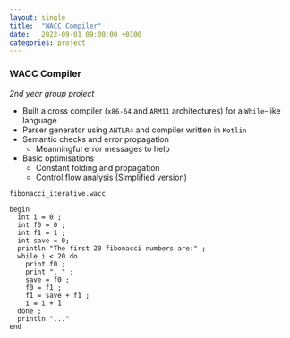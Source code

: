 ```yaml
---
layout: single
title:  "WACC Compiler"
date:   2022-09-01 09:00:00 +0100
categories: project
---
```


### WACC Compiler
*2nd year group project* 

- Built a cross compiler (`x86-64` and `ARM11` architectures) for a `While`-like language
- Parser generator using `ANTLR4` and compiler written in `Kotlin`
- Semantic checks and error propagation
  - Meanningful error messages to help 
- Basic optimisations
  - Constant folding and propagation
  - Control flow analysis (Simplified version)

`fibonacci_iterative.wacc`
```
begin
  int i = 0 ;
  int f0 = 0 ;
  int f1 = 1 ;
  int save = 0;
  println "The first 20 fibonacci numbers are:" ;
  while i < 20 do
    print f0 ;
    print ", " ;
    save = f0 ;
    f0 = f1 ;
    f1 = save + f1 ;
    i = i + 1
  done ;
  println "..."
end

```